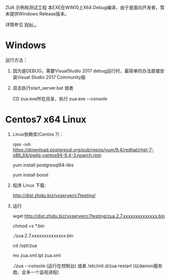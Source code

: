 ZUA 示例和测试工程
本EXE在WIN10上X64 Debug编译，由于是面向开发者，暂未提供Windows Release版本。

详情参见  <a href="https://github.com/ymwang78/zua/wiki"> Wiki </a>。

<h1> Windows </h1> 

运行方法：

1. 因为是DEBUG，需要VisualStudio 2017 debug运行时，最简单的办法直接安装Visual Studio 2017 Community版

2. 双击执行start_server.bat 或者

   CD zua.exe所在目录，执行 zua.exe --console

<h1> Centos7 x64 Linux  </h1>

1. Linux依赖库(Centos 7)：

    rpm -ivh https://download.postgresql.org/pub/repos/yum/9.4/redhat/rhel-7-x86_64/pgdg-centos94-9.4-3.noarch.rpm
    
    yum install postgresql94-libs
    
    yum install boost
    
2. 程序 Linux 下载:

    http://dist.zhidu.biz/vxserver/c7testing/

3. 运行

    wget http://dist.zhidu.biz/vxserver/c7testing/zua.2.7.xxxxxxxxxxxxxx.bin
    
    chmod +x *.bin
    
    ./zua.2.7.xxxxxxxxxxxxxx.bin
    
    cd /opt/zua
    
    mv zua.xml.tpl zua.xml
    
    ./zua --console  (运行在控制台) 或者 /etc/init.d/zua restart (以damon服务跑，会多一个监视进程)


